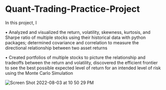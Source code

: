 # Quant-Trading-Practice-Project

In this project, I

•	Analyzed and visualized the return, volatility, skewness, kurtosis, and Sharpe ratio of multiple stocks using their historical data with python packages; determined covariance and correlation to measure the directional relationship between two asset returns	

•	Created portfolios of multiple stocks to picture the relationship and tradeoffs between the return and volatility, discovered the efficient frontier to see the best possible expected level of return for an intended level of risk using the Monte Carlo Simulation

![Screen Shot 2022-08-03 at 10 50 29 PM](https://user-images.githubusercontent.com/68352604/182752564-2883d487-4f23-460a-a410-3724f4b8623d.png)
